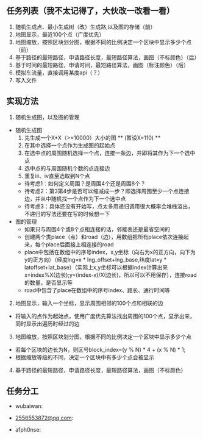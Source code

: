 ## 任务列表（我不太记得了，大伙改一改看一看）
1. 随机生成点、最小生成树（改）生成路,以及图的存储（前）
2. 地图显示，最近100个点（广度优先）
3. 地图缩放，按照区块划分图，根据不同的比例决定一个区块中显示多少个点（前）
4. 基于路径的最短路径，申请路径长度，最短路径算法，画图（不标颜色）（后）
5. 基于时间的最短路径，申请时间，最短路径算法，画图（标注颜色）（后）
6. 模拟车流量，直接调用某度api（？）
7. 写入文件

## 实现方法
1. 随机生成图，以及图的管理
- 随机生成图
   1. 先生成一个X*X（>=10000）大小的图 ** (暂设X=110) **
   2. 在其中选择一个点作为生成图的起始点
   3. 在选中点的周围随机选择一个点，连接一条边，并即将其作为下一个选中点
   4. 选中点的与周围随机个数的点连接边
   5. 重复iii、iv直至选取到N个点
   - 待考虑1：如何定义周围？是周围4个还是周围8个？
   - 待考虑2：第3第4步是否可以缩减成一步？即选择周围至少一个点连接边，并从中随机找一个点作为下一个选中点
   - 待考虑3：具体还没有开始写，点太多用递归调用很大概率会堆栈溢出，不递归的写法还要在写的时候想一下
- 图的管理
   - 如果只与周围4个或8个点相连接的话，邻接表还是最省空间的
   - 创建两个类place（点）和road（边），用数组把所有place依次连接起来，每个place后面接上相连接的road
   - place中包括在数组中的序号index，x,y坐标（向右为x的正方向，向下为y的正方向）（经度lng=x * lng_offset+lng_base,纬度lat=y * latoffset+lat_base）（实际上x,y坐标可以根据index计算出来x=index%X(边长);y=(index-x)/X(边长)，所以可以不用保存），连接road的数量，是否显示等
   - road中包含了place在数组中的序号index、路长、通行时间等

2. 地图显示，输入一个坐标，显示周围相邻的100个点和相联的边
- 将输入的点作为起始点，使用广度优先算法找出周围的100个点，显示出来，同时显示出遍历时经过的边

3. 地图缩放，按照区块划分图，根据不同的比例决定一个区块中显示多少个点
- 若每个区块的边长为N，则区号block_index=(y % N) * 4 + (x % N) * 1;
- 根据缩放等级的不同，决定一个区块中有多少个点会被显示

4. 基于路径的最短路径，申请路径长度，最短路径算法，画图（不标颜色）


## 任务分工
- wubaiwan:

- 2556553872@qq.com:

- a1ph0nse:
